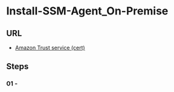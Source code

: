 # Install-SSM-Agent_On-Premise

## URL
* [Amazon Trust service (cert)](https://www.amazontrust.com/repository/)

## Steps
### 01 - 
